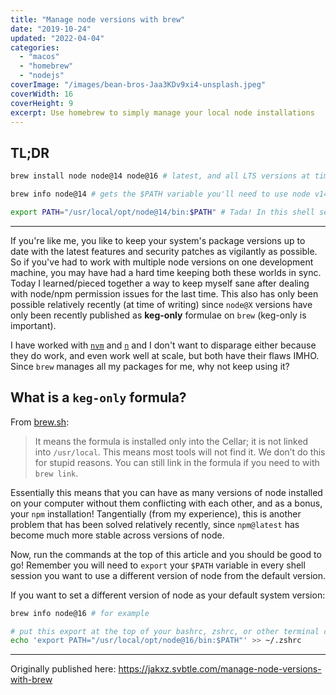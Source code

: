 ```yaml
---
title: "Manage node versions with brew"
date: "2019-10-24"
updated: "2022-04-04"
categories:
  - "macos"
  - "homebrew"
  - "nodejs"
coverImage: "/images/bean-bros-Jaa3KDv9xi4-unsplash.jpeg"
coverWidth: 16
coverHeight: 9
excerpt: Use homebrew to simply manage your local node installations
---
```


<script>
  import Callout from "$lib/components/Callout.svelte";
</script>

## TL;DR

```bash
brew install node node@14 node@16 # latest, and all LTS versions at time of writing

brew info node@14 # gets the $PATH variable you'll need to use node v14. You will only need the following line:

export PATH="/usr/local/opt/node@14/bin:$PATH" # Tada! In this shell session only, node v14 is the executable that will be used first!
```

---

If you're like me, you like to keep your system's package versions up to date with the latest features and security patches as vigilantly as possible.
So if you've had to work with multiple node versions on one development machine, you may have had a hard time keeping both these worlds in sync.
Today I learned/pieced together a way to keep myself sane after dealing with node/npm permission issues for the last time.
This also has only been possible relatively recently (at time of writing) since `node@X` versions have only been recently published as **keg-only** formulae on `brew` (keg-only is important).

I have worked with [`nvm`](https://github.com/creationix/nvm) and [`n`](https://npm.im/n) and I don't want to disparage either because they do work, and even work well at scale, but both have their flaws IMHO.
Since `brew` manages all my packages for me, why not keep using it?

## What is a `keg-only` formula?

From [brew.sh](https://docs.brew.sh/FAQ#what-does-keg-only-mean):

> It means the formula is installed only into the Cellar; it is not linked into <code>/usr/local</code>. This means most tools will not find it. We don’t do this for stupid reasons. You can still link in the formula if you need to with <code>brew link</code>.

Essentially this means that you can have as many versions of node installed on your computer without them conflicting with each other, and as a bonus, your `npm` installation!
Tangentially (from my experience), this is another problem that has been solved relatively recently, since `npm@latest` has become much more stable across versions of node.

<Callout>
Now, run the commands at the top of this article and you should be good to go!
Remember you will need to <code>export</code> your <code>$PATH</code> variable in every shell session you want to use a different version of node from the default version.
</Callout>

If you want to set a different version of node as your default system version:

```bash
brew info node@16 # for example

# put this export at the top of your bashrc, zshrc, or other terminal config to get the default version you want
echo 'export PATH="/usr/local/opt/node@16/bin:$PATH"' >> ~/.zshrc
```

---

Originally published here: https://jakxz.svbtle.com/manage-node-versions-with-brew
